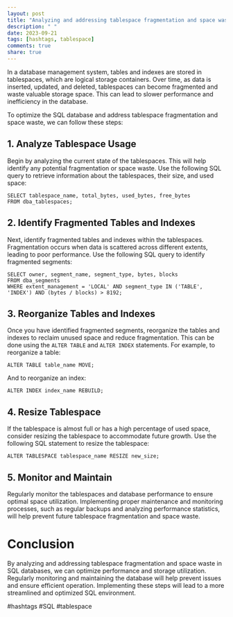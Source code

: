 ```yaml
---
layout: post
title: "Analyzing and addressing tablespace fragmentation and space waste in SQL"
description: " "
date: 2023-09-21
tags: [hashtags, tablespace]
comments: true
share: true
---
```


In a database management system, tables and indexes are stored in tablespaces, which are logical storage containers. Over time, as data is inserted, updated, and deleted, tablespaces can become fragmented and waste valuable storage space. This can lead to slower performance and inefficiency in the database.

To optimize the SQL database and address tablespace fragmentation and space waste, we can follow these steps:

## 1. Analyze Tablespace Usage

Begin by analyzing the current state of the tablespaces. This will help identify any potential fragmentation or space waste. Use the following SQL query to retrieve information about the tablespaces, their size, and used space:

```
SELECT tablespace_name, total_bytes, used_bytes, free_bytes
FROM dba_tablespaces;
```

## 2. Identify Fragmented Tables and Indexes

Next, identify fragmented tables and indexes within the tablespaces. Fragmentation occurs when data is scattered across different extents, leading to poor performance. Use the following SQL query to identify fragmented segments:

```
SELECT owner, segment_name, segment_type, bytes, blocks
FROM dba_segments
WHERE extent_management = 'LOCAL' AND segment_type IN ('TABLE', 'INDEX') AND (bytes / blocks) > 8192;
```

## 3. Reorganize Tables and Indexes

Once you have identified fragmented segments, reorganize the tables and indexes to reclaim unused space and reduce fragmentation. This can be done using the `ALTER TABLE` and `ALTER INDEX` statements. For example, to reorganize a table:

```
ALTER TABLE table_name MOVE;
```

And to reorganize an index:

```
ALTER INDEX index_name REBUILD;
```

## 4. Resize Tablespace

If the tablespace is almost full or has a high percentage of used space, consider resizing the tablespace to accommodate future growth. Use the following SQL statement to resize the tablespace:

```
ALTER TABLESPACE tablespace_name RESIZE new_size;
```

## 5. Monitor and Maintain

Regularly monitor the tablespaces and database performance to ensure optimal space utilization. Implementing proper maintenance and monitoring processes, such as regular backups and analyzing performance statistics, will help prevent future tablespace fragmentation and space waste.

# Conclusion

By analyzing and addressing tablespace fragmentation and space waste in SQL databases, we can optimize performance and storage utilization. Regularly monitoring and maintaining the database will help prevent issues and ensure efficient operation. Implementing these steps will lead to a more streamlined and optimized SQL environment.

#hashtags #SQL #tablespace